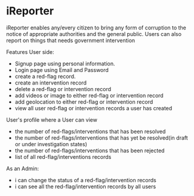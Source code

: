 # iReporter
iReporter enables any/every citizen to bring any form of corruption to the notice of appropriate authorities and the general public. Users can also report on things that needs government intervention



Features User side:

- Signup page using personal information.
- Login page using Email and Password
- create a red-flag record.
- create an intervention record
- delete a red-flag or intervention record
- add videos or image to either red-flag or intervention record
- add geolocation to either red-flag or intervention record
- view all user red-flag  or intervention records a user has created

User's profile where a User can view
- the number of red-flags/interventions that has been resolved
- the number of red-flags/interventions that has yet be resolved(in draft or under investigation states)
- the number of red-flags/interventions that has been rejected
- list of all red-flag/interventions records


As an Admin:

- i can change the status of a red-flag/intervention records
- i can see all the red-flag/intervention records by all users

